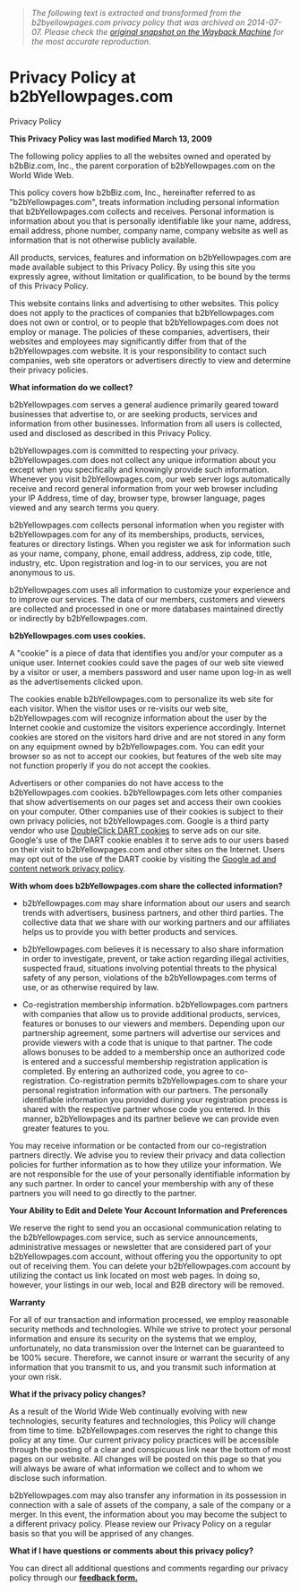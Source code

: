 > *The following text is extracted and transformed from the b2byellowpages.com privacy policy that was archived on 2014-07-07. Please check the [original snapshot on the Wayback Machine](https://web.archive.org/web/20140707194339id_/http%3A//www.b2byellowpages.com/privacy.shtml) for the most accurate reproduction.*

# Privacy Policy at b2bYellowpages.com

Privacy Policy

 **This Privacy Policy was last modified March 13, 2009**

The following policy applies to all the websites owned and operated by b2bBiz.com, Inc., the parent corporation of b2bYellowpages.com on the World Wide Web.

This policy covers how b2bBiz.com, Inc., hereinafter referred to as "b2bYellowpages.com", treats information including personal information that b2bYellowpages.com collects and receives. Personal information is information about you that is personally identifiable like your name, address, email address, phone number, company name, company website as well as information that is not otherwise publicly available.

All products, services, features and information on b2bYellowpages.com are made available subject to this Privacy Policy. By using this site you expressly agree, without limitation or qualification, to be bound by the terms of this Privacy Policy. 

This website contains links and advertising to other websites. This policy does not apply to the practices of companies that b2bYellowpages.com does not own or control, or to people that b2bYellowpages.com does not employ or manage. The policies of these companies, advertisers, their websites and employees may significantly differ from that of the b2bYellowpages.com website. It is your responsibility to contact such companies, web site operators or advertisers directly to view and determine their privacy policies. 

**What information do we collect?**

b2bYellowpages.com serves a general audience primarily geared toward businesses that advertise to, or are seeking products, services and information from other businesses. Information from all users is collected, used and disclosed as described in this Privacy Policy.

b2bYellowpages.com is committed to respecting your privacy. b2bYellowpages.com does not collect any unique information about you except when you specifically and knowingly provide such information. Whenever you visit b2bYellowpages.com, our web server logs automatically receive and record general information from your web browser including your IP Address, time of day, browser type, browser language, pages viewed and any search terms you query. 

b2bYellowpages.com collects personal information when you register with b2bYellowpages.com for any of its memberships, products, services, features or directory listings. When you register we ask for information such as your name, company, phone, email address, address, zip code, title, industry, etc. Upon registration and log-in to our services, you are not anonymous to us.

b2bYellowpages.com uses all information to customize your experience and to improve our services. The data of our members, customers and viewers are collected and processed in one or more databases maintained directly or indirectly by b2bYellowpages.com.

 **b2bYellowpages.com uses cookies.**

A "cookie" is a piece of data that identifies you and/or your computer as a unique user. Internet cookies could save the pages of our web site viewed by a visitor or user, a members password and user name upon log-in as well as the advertisements clicked upon. 

The cookies enable b2bYellowpages.com to personalize its web site for each visitor. When the visitor uses or re-visits our web site, b2bYellowpages.com will recognize information about the user by the Internet cookie and customize the visitors experience accordingly. Internet cookies are stored on the visitors hard drive and are not stored in any form on any equipment owned by b2bYellowpages.com. You can edit your browser so as not to accept our cookies, but features of the web site may not function properly if you do not accept the cookies. 

Advertisers or other companies do not have access to the b2bYellowpages.com cookies. b2bYellowpages.com lets other companies that show advertisements on our pages set and access their own cookies on your computer. Other companies use of their cookies is subject to their own privacy policies, not b2bYellowpages.com. Google is a third party vendor who use [DoubleClick DART cookies](http://www.doubleclick.com/privacy/faq.aspx) to serve ads on our site. Google's use of the DART cookie enables it to serve ads to our users based on their visit to b2bYellowpages.com and other sites on the Internet. Users may opt out of the use of the DART cookie by visiting the [Google ad and content network privacy policy](http://www.google.com/privacy_ads.html). 

**With whom does b2bYellowpages.com share the collected information?**

* b2bYellowpages.com may share information about our users and search trends with advertisers, business partners, and other third parties. The collective data that we share with our working partners and our affiliates helps us to provide you with better products and services.   

* b2bYellowpages.com believes it is necessary to also share information in order to investigate, prevent, or take action regarding illegal activities, suspected fraud, situations involving potential threats to the physical safety of any person, violations of the b2bYellowpages.com terms of use, or as otherwise required by law.  

* Co-registration membership information. b2bYellowpages.com partners with companies that allow us to provide additional products, services, features or bonuses to our viewers and members. Depending upon our partnership agreement, some partners will advertise our services and provide viewers with a code that is unique to that partner. The code allows bonuses to be added to a membership once an authorized code is entered and a successful membership registration application is completed. By entering an authorized code, you agree to co-registration. Co-registration permits b2bYellowpages.com to share your personal registration information with our partners. The personally identifiable information you provided during your registration process is shared with the respective partner whose code you entered. In this manner, b2bYellowpages and its partner believe we can provide even greater features to you.

You may receive information or be contacted from our co-registration partners directly. We advise you to review their privacy and data collection policies for further information as to how they utilize your information. We are not responsible for the use of your personally identifiable information by any such partner. In order to cancel your membership with any of these partners you will need to go directly to the partner.

 **Your Ability to Edit and Delete Your Account Information and Preferences**

We reserve the right to send you an occasional communication relating to the b2bYellowpages.com service, such as service announcements, administrative messages or newsletter that are considered part of your b2bYellowpages.com account, without offering you the opportunity to opt out of receiving them. You can delete your b2bYellowpages.com account by utilizing the contact us link located on most web pages. In doing so, however, your listings in our web, local and B2B directory will be removed. 

**Warranty**

For all of our transaction and information processed, we employ reasonable security methods and technologies. While we strive to protect your personal information and ensure its security on the systems that we employ, unfortunately, no data transmission over the Internet can be guaranteed to be 100% secure. Therefore, we cannot insure or warrant the security of any information that you transmit to us, and you transmit such information at your own risk.

 **What if the privacy policy changes?**

As a result of the World Wide Web continually evolving with new technologies, security features and technologies, this Policy will change from time to time. b2bYellowpages.com reserves the right to change this policy at any time. Our current privacy policy practices will be accessible through the posting of a clear and conspicuous link near the bottom of most pages on our website. All changes will be posted on this page so that you will always be aware of what information we collect and to whom we disclose such information.

b2bYellowpages.com may also transfer any information in its possession in connection with a sale of assets of the company, a sale of the company or a merger. In this event, the information about you may become the subject to a different privacy policy. Please review our Privacy Policy on a regular basis so that you will be apprised of any changes. 

**What if I have questions or comments about this privacy policy?**

You can direct all additional questions and comments regarding our privacy policy through our **[feedback form.](https://web.archive.org/web/20140707194339id_/http%3A//www.b2byellowpages.com/contact.shtml)**
